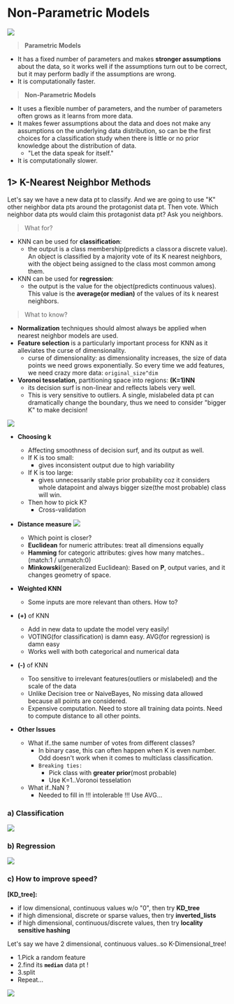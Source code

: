 # Non-Parametric Models
<img src="https://user-images.githubusercontent.com/31917400/54094265-9a569900-4397-11e9-9606-5c31b30cb7a6.jpg" />

> **Parametric Models**
 - It has a fixed number of parameters and makes **stronger assumptions** about the data, so it works well if the assumptions turn out to be correct, but it may perform badly if the assumptions are wrong.
 - It is computationally faster.
> **Non-Parametric Models**
 - It uses a flexible number of parameters, and the number of parameters often grows as it learns from more data.
 - It makes fewer assumptions about the data and does not make any assumptions on the underlying data distribution, so can be the first choices for a classification study when there is little or no prior knowledge about the distribution of data. 
   - "Let the data speak for itself."
 - It is computationally slower.

## 1> K-Nearest Neighbor Methods
Let's say we have a new data pt to classify. And we are going to use "K" other neighbor data pts around the protagonist data pt. Then vote. Which neighbor data pts would claim this protagonist data pt? Ask you neighbors.

> What for?
 - KNN can be used for **classification**: 
   - the output is a class membership(predicts a class or a discrete value). An object is classified by a majority vote of its K nearest neighbors, with the object being assigned to the class most common among them. 
 - KNN can be used for **regression**:
   - the output is the value for the object(predicts continuous values). This value is the **average(or median)** of the values of its k nearest neighbors.

> What to know?
 - **Normalization** techniques should almost always be applied when nearest neighbor models are used. 
 - **Feature selection** is a particularly important process for KNN as it alleviates the curse of dimensionality.
   - curse of dimensionality: as dimensionality increases, the size of data points we need grows exponentially. So every time we add features, we need crazy more data: `original_size^dim`
 - **Voronoi tesselation**, partitioning space into regions: **(K=1)NN**
   - its decision surf is non-linear and reflects labels very well.  
   - This is very sensitive to outliers. A single, mislabeled data pt can dramatically change the boundary, thus we need to consider "bigger K" to make decision!
 <img src="https://user-images.githubusercontent.com/31917400/54119361-0d3e2f00-43ed-11e9-9997-7b02d2f72e3b.jpg" />

 - **Choosing k**
   - Affecting smoothness of decision surf, and its output as well. 
   - If K is too small:
     - gives inconsistent output due to high variability
   - If K is too large:
     - gives unnecessarily stable prior probability coz it considers whole datapoint and always bigger size(the most probable) class will win.
   - Then how to pick K?
     - Cross-validation 
     
 - **Distance measure**
   <img src="https://user-images.githubusercontent.com/31917400/54166587-ce948d00-445d-11e9-8dc9-e379be3ec781.jpg" />
   - Which point is closer?
   - **Euclidean** for numeric attributes: treat all dimensions equally
   - **Hamming** for categoric attributes: gives how many matches..(match:1 / unmatch:0)
   - **Minkowski**(generalized Euclidean): Based on **P**, output varies, and it changes geometry of space.  
 
 - **Weighted KNN**
   - Some inputs are more relevant than others. How to? 
   
 
 - **(+)** of KNN
   - Add in new data to update the model very easily!
   - VOTING(for classification) is damn easy. AVG(for regression) is damn easy
   - Works well with both categorical and numerical data
 - **(-)** of KNN
   - Too sensitive to irrelevant features(outliers or mislabeled) and the scale of the data
   - Unlike Decision tree or NaiveBayes, No missing data allowed because all points are considered. 
   - Expensive computation. Need to store all training data points. Need to compute distance to all other points.   

 - **Other Issues**
   - What if..the same number of votes from different classes?
     - In binary case, this can often happen when K is even number. Odd doesn't work when it comes to multiclass classification. 
     - `Breaking ties:`
       - Pick class with **greater prior**(most probable)
       - Use K=1..Voronoi tesselation
   - What if..NaN ?
     - Needed to fill in !!! intolerable !!! Use AVG...

### a) Classification
<img src="https://user-images.githubusercontent.com/31917400/54120609-09f87280-43f0-11e9-821c-7eb0eadf0812.jpg" />

### b) Regression
<img src="https://user-images.githubusercontent.com/31917400/54137775-2ad3be80-4416-11e9-87c3-f91dee1760b1.jpg" />

### c) How to improve speed? 
__[KD_tree]:__ 
 - if low dimensional, continuous values w/o "0", then try **KD_tree**
 - if high dimensional, discrete or sparse values, then try **inverted_lists**
 - if high dimensional, continuous/discrete values, then try **locality sensitive hashing**

Let's say we have 2 dimensional, continuous values..so K-Dimensional_tree!
 - 1.Pick a random feature
 - 2.find its **`median`** data pt !
 - 3.split
 - Repeat...
<img src="https://user-images.githubusercontent.com/31917400/54167887-dfe09800-4463-11e9-93ae-616b076ef7b7.jpg" />





































